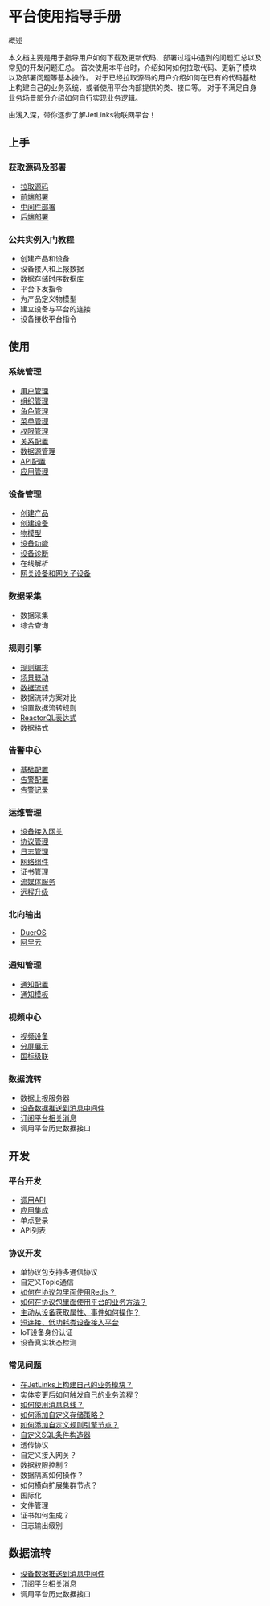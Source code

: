 # 平台使用指导手册

<div class='explanation primary'>
<p class='explanation-title-warp'>
  <span class='iconfont icon-bangzhu explanation-icon'></span>
  <span class='explanation-title font-weight'>概述</span>
</p>
  <p>本文档主要是用于指导用户如何下载及更新代码、部署过程中遇到的问题汇总以及常见的开发问题汇总。 首次使用本平台时，介绍如何如何拉取代码、更新子模块以及部署问题等基本操作。 
对于已经拉取源码的用户介绍如何在已有的代码基础上构建自己的业务系统，或者使用平台内部提供的类、接口等。
对于不满足自身业务场景部分介绍如何自行实现业务逻辑。</p>
  <p>由浅入深，带你逐步了解JetLinks物联网平台！</p>
</div>

## 上手

### 获取源码及部署

- <a target='_self' href='/dev-guide/pull-code.html'>
   拉取源码</a>
- <a target='_self' href='/dev-guide/ui-deploy.html'>
   前端部署</a>
- <a target='_self' href='/dev-guide/middleware-deploy.html'>
   中间件部署</a>
- <a target='_self' href='/dev-guide/java-deploy.html'>
   后端部署</a>

### 公共实例入门教程
- 创建产品和设备
- 设备接入和上报数据
- 数据存储时序数据库
- 平台下发指令
- 为产品定义物模型
- 建立设备与平台的连接
- 设备接收平台指令

## 使用

### 系统管理
- <a target='_self' href='/System_settings/System_user_management.html'>
  用户管理</a>
- <a target='_self' href='/System_settings/System_org_management.html'>
  组织管理</a>
- <a target='_self' href='/System_settings/System_role_management.html'>
  角色管理</a>
- <a target='_self' href='/System_settings/System_menu_management.html'>
  菜单管理</a>
- <a target='_self' href='/System_settings/System_authentication_management.html'>
  权限管理</a>
- <a target='_self' href='/System_settings/System_relation_configuration.html'>
  关系配置</a>
- <a target='_self' href='/System_settings/System_datasource_management.html'>
  数据源管理</a>
- <a target='_self' href='/System_settings/System_api_configuration.html'>
  API配置</a>
- <a target='_self' href='/System_settings/System_application_management.html'>
  应用管理</a>

### 设备管理

- <a target='_self' href='/Device_access/Create_product3.1.html'>
  创建产品</a>
- <a target='_self' href='/Device_access/Create_Device3.2.html'>
  创建设备</a>
- <a target='_self' href='/device_management/product4.1_thing_model.html'>
  物模型</a>
- <a target='_self' href='/device_management/product4.1_device_function.html'>
   设备功能</a>
- <a target='_self' href='/device_management/product4.1_device_diagnose.html'>
   设备诊断</a>
- 在线解析
- <a target='_self' href='/Device_access/Create_gateways_and_sub_devices3.3.html'>
  网关设备和网关子设备</a>

### 数据采集

- 数据采集
- 综合查询

### 规则引擎

- <a target='_self' href='/dev-guide/rule-editor.html'>
  规则编排</a>
- <a target='_self' href='/dev-guide/scene-link.html'>
  场景联动</a>
- <a target='_self' href='/dev-guide/data-flow.html'>
  数据流转</a>
- 数据流转方案对比
- 设置数据流转规则
- <a target='_self' href='/dev-guide/reactor-ql.html'>
  ReactorQL表达式</a>
- 数据格式

### 告警中心
- <a target='_self' href='/Alarm_Center/Alarm_base_configuration.html'>
  基础配置</a>
- <a target='_self' href='/Alarm_Center/Alarm_configuration.html'>
  告警配置</a>
- <a target='_self' href='/Alarm_Center/Alarm_records.html'>
  告警记录</a>

### 运维管理
- <a target='_self' href='/Mocha_ITOM/Device_access_gateway.html'>
  设备接入网关</a>
- <a target='_self' href='/Mocha_ITOM/protocol_management.html'>
  协议管理</a>
- <a target='_self' href='/Mocha_ITOM/log_management.html'>
  日志管理</a>
- <a target='_self' href='/Mocha_ITOM/network_components.html'>
  网络组件</a>
- <a target='_self' href='/Mocha_ITOM/certificate_management.html'>
  证书管理</a>
- <a target='_self' href='/Mocha_ITOM/streaming_media_service.html'>
  流媒体服务</a>
- <a target='_self' href='/Mocha_ITOM/remote_upgrade.html'>
  远程升级</a>

### 北向输出

- <a target='_self' href='/Northbound_output/Northbound_output8_DuerOS.html'>
  DuerOS</a>
- <a target='_self' href='/Northbound_output/Northbound_output8_aliyun.html'>
  阿里云</a>

### 通知管理

- <a target='_self' href='/dev-guide/notification-manage.html#通知配置'>
  通知配置</a>
- <a target='_self' href='/dev-guide/notification-manage.html#通知模板'>
  通知模板</a>

### 视频中心

- <a target='_self' href='/Video_Center/Video_equipment10_device.html'>
  视频设备</a>
- <a target='_self' href='/Video_Center/Split_screen.html'>
  分屏展示</a>
- <a target='_self' href='/Video_Center/National_standard_cascade.html'>
  国标级联</a>

### 数据流转

- 数据上报服务器
- <a target='_self' href='/dev-guide/push-to-message-middleware.html'>
   设备数据推送到消息中间件</a>
- <a target='_self' href='/dev-guide/subs-platform-message.html'>
   订阅平台相关消息</a>
- 调用平台历史数据接口

## 开发

### 平台开发

- <a target='_self' href='/dev-guide/request-jetlinks-interface.html'>
   调用API</a>
- <a target='_self' href='/dev-guide/application-integration.html'>
   应用集成</a>
- 单点登录
- API列表

### 协议开发

- 单协议包支持多通信协议
- 自定义Topic通信
- <a target='_self' href='/dev-guide/protocol-redis.html'>
  如何在协议包里面使用Redis？</a>
- <a target='_self' href='/dev-guide/jetlinks-protocol-use-business-method.html'>
  如何在协议包里面使用平台的业务方法？</a>
- <a target='_self' href='/dev-guide/poll-device-data.html'>
   主动从设备获取属性、事件如何操作？</a>
- <a target='_self' href='/dev-guide/sort-link.html'>
   短连接、低功耗类设备接入平台 </a>
- IoT设备身份认证
- 设备真实状态检测

### 常见问题

- <a target='_self' href='/dev-guide/custom-code-guide.html'>
   在JetLinks上构建自己的业务模块？</a>
- <a target='_self' href='/dev-guide/jetlinks-event-listener.html'>
   实体变更后如何触发自己的业务流程？</a>
- <a target='_self' href='/dev-guide/subscribe-device-message.html'>
   如何使用消息总线？</a>
- <a target='_self' href='/dev-guide/custom-storage-strategy.html'>
  如何添加自定义存储策略？</a>
- <a target='_self' href='/dev-guide/rule-engine.html'>
  如何添加自定义规则引擎节点？</a>
- <a target='_self' href='/dev-guide/diy-term-builder.html'>
  自定义SQL条件构造器</a>
- 透传协议
- 自定义接入网关？
- 数据权限控制？
- 数据隔离如何操作？
- 如何横向扩展集群节点？
- 国际化
- 文件管理
- 证书如何生成？
- 日志输出级别

## 数据流转

- <a target='_self' href='/dev-guide/push-to-message-middleware.html'>
   设备数据推送到消息中间件</a>
- <a target='_self' href='/dev-guide/subs-platform-message.html'>
   订阅平台相关消息</a>
- 调用平台历史数据接口

[//]: # (## 系统压力测试)

[//]: # ()

[//]: # (- 压测场景)

[//]: # (- 压测脚本)

[//]: # (- 模拟并发)